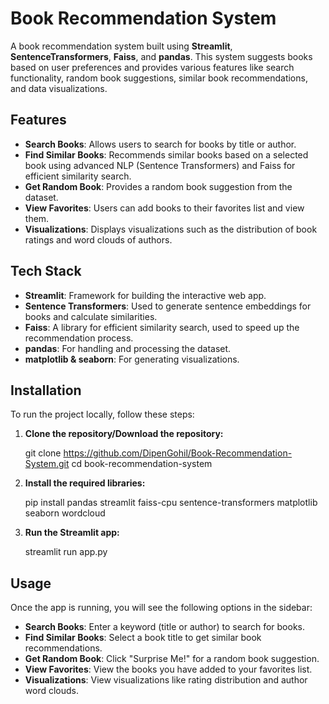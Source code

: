 # Book Recommendation System

A book recommendation system built using **Streamlit**, **SentenceTransformers**, **Faiss**, and **pandas**. This system suggests books based on user preferences and provides various features like search functionality, random book suggestions, similar book recommendations, and data visualizations.

## Features

- **Search Books**: Allows users to search for books by title or author.
- **Find Similar Books**: Recommends similar books based on a selected book using advanced NLP (Sentence Transformers) and Faiss for efficient similarity search.
- **Get Random Book**: Provides a random book suggestion from the dataset.
- **View Favorites**: Users can add books to their favorites list and view them.
- **Visualizations**: Displays visualizations such as the distribution of book ratings and word clouds of authors.

## Tech Stack

- **Streamlit**: Framework for building the interactive web app.
- **Sentence Transformers**: Used to generate sentence embeddings for books and calculate similarities.
- **Faiss**: A library for efficient similarity search, used to speed up the recommendation process.
- **pandas**: For handling and processing the dataset.
- **matplotlib & seaborn**: For generating visualizations.

## Installation

To run the project locally, follow these steps:

1. **Clone the repository/Download the repository:**

   git clone https://github.com/DipenGohil/Book-Recommendation-System.git
   cd book-recommendation-system

2. **Install the required libraries:**

    pip install pandas streamlit faiss-cpu sentence-transformers matplotlib seaborn wordcloud

3. **Run the Streamlit app:**

    streamlit run app.py

## Usage
Once the app is running, you will see the following options in the sidebar:

- **Search Books**: Enter a keyword (title or author) to search for books.
- **Find Similar Books**: Select a book title to get similar book recommendations.
- **Get Random Book**: Click "Surprise Me!" for a random book suggestion.
- **View Favorites**: View the books you have added to your favorites list.
- **Visualizations**: View visualizations like rating distribution and author word clouds.

